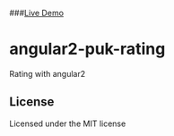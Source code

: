###[Live Demo](http://plnkr.co/edit/2TcMDlbFird92MTzWgz8?p=preview)

# angular2-puk-rating
Rating with angular2

## License

Licensed under the MIT license